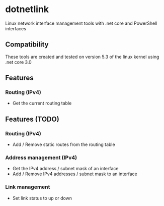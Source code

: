 # dotnetlink
Linux network interface management tools with .net core and PowerShell interfaces

## Compatibility
These tools are created and tested on version 5.3 of the linux kernel using .net core 3.0

## Features
### Routing (IPv4)
* Get the current routing table

## Features (TODO)
### Routing (IPv4)
* Add / Remove static routes from the routing table

### Address management (IPv4)
* Get the IPv4 address / subnet mask of an interface
* Add / Remove IPv4 addresses / subnet mask to an interface

### Link management
* Set link status to up or down
